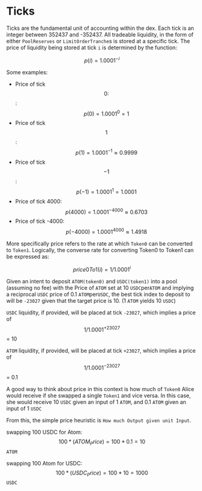 # Ticks

Ticks are the fundamental unit of accounting within the dex. Each tick is an integer between 352437 and -352437. All tradeable liquidity, in the form of either `PoolReserves` or `LimitOrderTranche`s is stored at a specific tick. The price of liquidity being stored at tick `i` is determined by the function:


$$
p(i) = 1.0001^{-i}
$$

Some examples:

* Price of tick $$0:$$: $$p(0) = 1.0001^0 = 1$$
* Price of tick $$1$$: $$p(1) = 1.0001^{-1} \approx 0.9999$$
* Price of tick $$-1$$: $$p(-1) = 1.0001^{1} = ​1.0001$$
* Price of tick 4000: ​$$p(4000) = 1.0001^{-4000} \approx ​0.6703$$
* Price of tick -4000: ​$$p(-4000) = 1.0001^{4000} \approx 1.4918$$


More specifically price refers to the rate at which `Token0` can be converted to `Token1`. Logically, the converse rate for converting Token0 to Token1 can be expressed as:

$$
price0To1(i) =  1/1.0001^{i}
$$


Given an intent to deposit `ATOM(token0)` and `USDC(token1)` into a pool (assuming no fee) with the Price of `ATOM` set at 10 `USDC`per`ATOM` and implying a reciprocal `USDC` price of 0.1 `ATOM`per`USDC`, the best tick index to deposit to will be `-23027` given that the target price is 10. (1 `ATOM` yields 10 `USDC`)

`USDC` liquidity, if provided, will be placed at tick `-23027`, which implies a price of $$1/1.0001^{+23027}$$ = 10

`ATOM` liquidity, if provided, will be placed at tick `+23027`, which implies a price of $$1/1.0001^{-23027}$$ = 0.1

A good way to think about price in this context is how much of `Token0` Alice would receive if she swapped a single `Token1` and vice versa. In this case, she would receive 10 `USDC` given an input of 1 `ATOM`, and 0.1 `ATOM` given an input of 1 `USDC`

From this, the simple price heuristic is `How much Output given unit Input`.

swapping 100 USDC for Atom: $$100*(ATOM_Price) = 100*0.1 = 10$$ `ATOM`

swapping 100 Atom for USDC: $$100*(USDC_Price) = 100*10  = 1000$$ `USDC`
